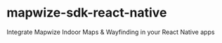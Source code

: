 # mapwize-sdk-react-native
Integrate Mapwize Indoor Maps &amp; Wayfinding in your React Native apps
